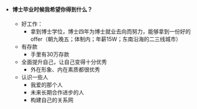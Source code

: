 - #### 博士毕业时候我希望你得到什么？
	- 好工作：
		- 拿到博士学位，博士四年为博士就业去向而努力，能够拿到一份好的offer（朝九晚五；体制内；年薪15W；东南沿海的二三线城市）
	- 有存款
		- 手里有30万存款
	- 全面提升自己，让自己变得十分优秀
		- 外在形象、内在素质都很优秀
	- 认识一些人
		- 我爱的那个人
		- 未来长期合作进步的人
		- 构建自己的关系网
